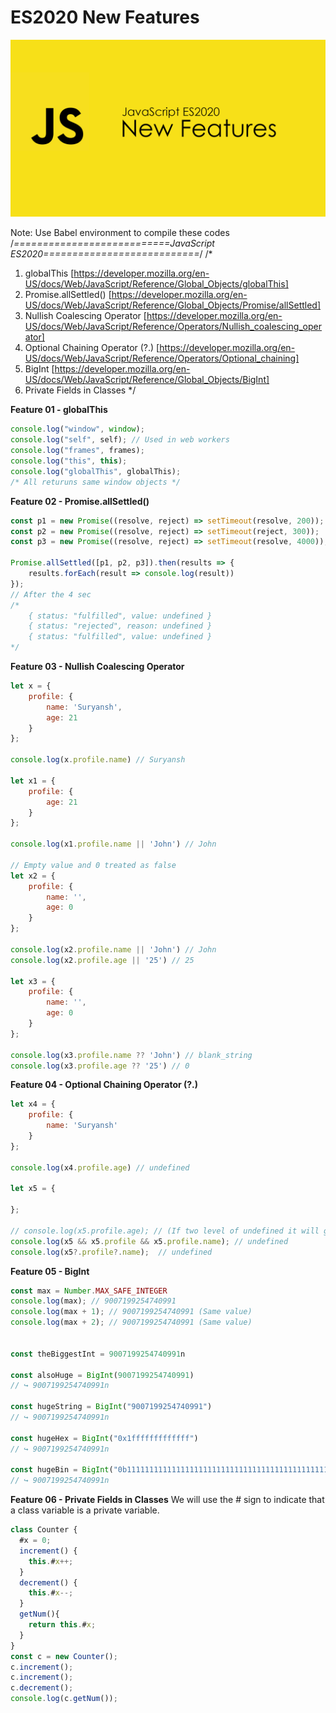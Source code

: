 # ES2020 New Features

![alt JavaScript](./Javascript.png)

Note: Use Babel environment to compile these codes
/*===========================JavaScript ES2020===========================*/
/*
1. globalThis  [https://developer.mozilla.org/en-US/docs/Web/JavaScript/Reference/Global_Objects/globalThis]
2. Promise.allSettled()  [https://developer.mozilla.org/en-US/docs/Web/JavaScript/Reference/Global_Objects/Promise/allSettled]
3. Nullish Coalescing Operator  [https://developer.mozilla.org/en-US/docs/Web/JavaScript/Reference/Operators/Nullish_coalescing_operator]
4. Optional Chaining Operator (?.)  [https://developer.mozilla.org/en-US/docs/Web/JavaScript/Reference/Operators/Optional_chaining]
5. BigInt  [https://developer.mozilla.org/en-US/docs/Web/JavaScript/Reference/Global_Objects/BigInt]
6. Private Fields in Classes
*/

**Feature 01 - globalThis**

```javascript
console.log("window", window);
console.log("self", self); // Used in web workers
console.log("frames", frames);
console.log("this", this);
console.log("globalThis", globalThis);
/* All returuns same window objects */
```

**Feature 02 - Promise.allSettled()**

```javascript
const p1 = new Promise((resolve, reject) => setTimeout(resolve, 200));
const p2 = new Promise((resolve, reject) => setTimeout(reject, 300));
const p3 = new Promise((resolve, reject) => setTimeout(resolve, 4000));

Promise.allSettled([p1, p2, p3]).then(results => {
    results.forEach(result => console.log(result))
});
// After the 4 sec
/*
	{ status: "fulfilled", value: undefined }
	{ status: "rejected", reason: undefined }
	{ status: "fulfilled", value: undefined }
*/
```

**Feature 03 - Nullish Coalescing Operator**

```javascript
let x = {
    profile: {
        name: 'Suryansh',
        age: 21
    }
};

console.log(x.profile.name) // Suryansh

let x1 = {
    profile: {
        age: 21
    }
};

console.log(x1.profile.name || 'John') // John

// Empty value and 0 treated as false
let x2 = {
    profile: {
        name: '',
        age: 0
    }
};

console.log(x2.profile.name || 'John') // John
console.log(x2.profile.age || '25') // 25

let x3 = {
    profile: {
        name: '',
        age: 0
    }
};

console.log(x3.profile.name ?? 'John') // blank_string
console.log(x3.profile.age ?? '25') // 0
```

**Feature 04 -  Optional Chaining Operator (?.)**

```javascript
let x4 = {
    profile: {
        name: 'Suryansh'
    }
};

console.log(x4.profile.age) // undefined

let x5 = {
	
};

// console.log(x5.profile.age); // (If two level of undefined it will give an error) Uncaught TypeError: Cannot read property 'age' of undefined
console.log(x5 && x5.profile && x5.profile.name); // undefined
console.log(x5?.profile?.name);  // undefined
```

**Feature 05 -  BigInt**

```javascript
const max = Number.MAX_SAFE_INTEGER
console.log(max); // 9007199254740991
console.log(max + 1); // 9007199254740991 (Same value)
console.log(max + 2); // 9007199254740991 (Same value)


const theBiggestInt = 9007199254740991n

const alsoHuge = BigInt(9007199254740991)
// ↪ 9007199254740991n

const hugeString = BigInt("9007199254740991")
// ↪ 9007199254740991n

const hugeHex = BigInt("0x1fffffffffffff")
// ↪ 9007199254740991n

const hugeBin = BigInt("0b11111111111111111111111111111111111111111111111111111")
// ↪ 9007199254740991n
```

**Feature 06 -  Private Fields in Classes**
We will use the # sign to indicate that a class variable is a private variable.
```javascript
class Counter {
  #x = 0;
  increment() {
    this.#x++;
  }
  decrement() {
    this.#x--;
  }
  getNum(){
    return this.#x;
  }
}
const c = new Counter();
c.increment(); 
c.increment(); 
c.decrement(); 
console.log(c.getNum());
```
